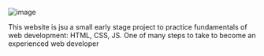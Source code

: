 ![image](https://github.com/jacobturjeman/The-Dice-Games-Web-/assets/84174179/85b0b1da-583a-4709-887a-02142eeda00a)

This website is jsu a small early stage project to practice fundamentals of web development: HTML, CSS, JS.
One of many steps to take to become an experienced web developer
